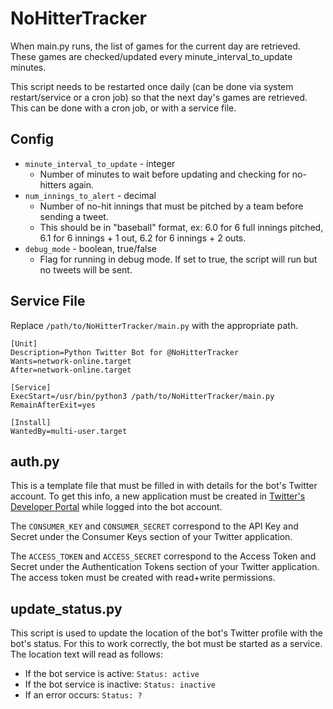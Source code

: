 # NoHitterTracker
When main.py runs, the list of games for the current day are retrieved. These games are checked/updated every minute_interval_to_update minutes.

This script needs to be restarted once daily (can be done via system restart/service or a cron job) so that the next day's games are retrieved. This can be done with a cron job, or with a service file.

## Config
- `minute_interval_to_update` - integer
  - Number of minutes to wait before updating and checking for no-hitters again.
- `num_innings_to_alert` - decimal
  - Number of no-hit innings that must be pitched by a team before sending a tweet.
  - This should be in "baseball" format, ex: 6.0 for 6 full innings pitched, 6.1 for 6 innings + 1 out, 6.2 for 6 innings + 2 outs.
- `debug_mode` - boolean, true/false
  - Flag for running in debug mode. If set to true, the script will run but no tweets will be sent.

## Service File
Replace `/path/to/NoHitterTracker/main.py` with the appropriate path.

```
[Unit]
Description=Python Twitter Bot for @NoHitterTracker
Wants=network-online.target
After=network-online.target

[Service]
ExecStart=/usr/bin/python3 /path/to/NoHitterTracker/main.py
RemainAfterExit=yes

[Install]
WantedBy=multi-user.target
```

## auth.py
This is a template file that must be filled in with details for the bot's Twitter account. To get this info, a new application must be created in [Twitter's Developer Portal](https://developer.twitter.com/en/portal/projects-and-apps) while logged into the bot account.

The `CONSUMER_KEY` and `CONSUMER_SECRET` correspond to the API Key and Secret under the Consumer Keys section of your Twitter application.

The `ACCESS_TOKEN` and `ACCESS_SECRET` correspond to the Access Token and Secret under the Authentication Tokens section of your Twitter application. The access token must be created with read+write permissions.

## update_status.py
This script is used to update the location of the bot's Twitter profile with the bot's status. For this to work correctly, the bot must be started as a service. The location text will read as follows:
- If the bot service is active: `Status: active`
- If the bot service is inactive: `Status: inactive`
- If an error occurs: `Status: ?`
